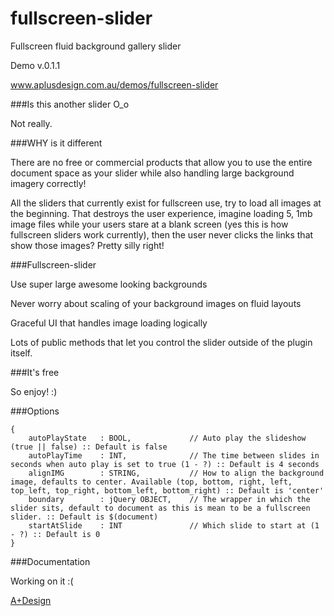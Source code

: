 fullscreen-slider
=================

Fullscreen fluid background gallery slider

Demo v.0.1.1

www.aplusdesign.com.au/demos/fullscreen-slider



###Is this another slider O_o

Not really. 


###WHY is it different

There are no free or commercial products that allow you to use the entire document space as your slider while also handling large background imagery correctly!

All the sliders that currently exist for fullscreen use, try to load all images at the beginning. That destroys the user experience, imagine loading 5, 1mb image files while your users stare at a blank screen (yes this is how fullscreen sliders work currently), then the user never clicks the links that show those images? Pretty silly right!



###Fullscreen-slider

Use super large awesome looking backgrounds

Never worry about scaling of your background images on fluid layouts

Graceful UI that handles image loading logically

Lots of public methods that let you control the slider outside of the plugin itself.


###It's free

So enjoy! :)


###Options
    
	{
		autoPlayState	: BOOL, 			// Auto play the slideshow (true || false) :: Default is false
		autoPlayTime 	: INT,				// The time between slides in seconds when auto play is set to true (1 - ?) :: Default is 4 seconds
		alignIMG 		: STRING,			// How to align the background image, defaults to center. Available (top, bottom, right, left, top_left, top_right, bottom_left, bottom_right) :: Default is 'center'
		boundary 		: jQuery OBJECT, 	// The wrapper in which the slider sits, default to document as this is mean to be a fullscreen slider. :: Default is $(document)
		startAtSlide 	: INT 				// Which slide to start at (1 - ?) :: Default is 0
	} 


###Documentation

Working on it :(



[A+Design](http://www.aplusdesign.com.au "Cuting edge web development")
